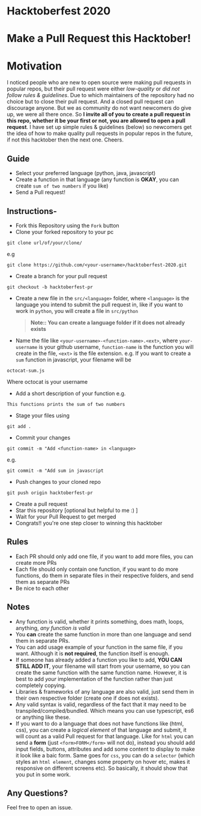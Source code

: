 # Hacktoberfest 2020

# Make a Pull Request this Hacktober!

# Motivation
I noticed people who are new to open source were making pull requests in popular repos, but their pull request were either *low-quality* or *did not follow rules & guidelines*. Due to which maintainers of the repository had no choice but to close their pull request. And a closed pull request can discourage anyone. But we as community do not want newcomers do give up, we were all there once. So **I invite all of you to create a pull request in this repo, whether it be your first or not, you are allowed to open a pull request**. I have set up simple rules & guidelines (below) so newcomers get the idea of how to make quality pull requests in popular repos in the future, if not this hacktober then the next one. Cheers.

## Guide

- Select your preferred language (python, java, javascript)
- Create a function in that language (any function is **OKAY**, you can create `sum of two numbers` if you like)
- Send a Pull request!

## Instructions-

- Fork this Repository using the `Fork` button
- Clone your forked repository to your pc

```shell
git clone url/of/your/clone/
```

e.g

```shell
git clone https://github.com/<your-username>/hacktoberfest-2020.git
```

- Create a branch for your pull request

```shell
git checkout -b hacktoberfest-pr
```

- Create a new file in the `src/<language>` folder, where `<language>` is the language you intend to submit the pull request in, like if you want to work in `python`, you will create a file in `src/python`
  > **Note:: You can create a language folder if it does not already exists**
- Name the file like `<your-username>-<function-name>.<ext>`,
  where `your-username` is your github username, `function-name` is the function you will create in the file, `<ext>` is the file extension.
  e.g. If you want to create a `sum` function in javascript, your filename will be

```
octocat-sum.js
```

Where octocat is your username

- Add a short description of your function e.g.

```
This functions prints the sum of two numbers
```

- Stage your files using

```shell
git add .
```

- Commit your changes

```shell
git commit -m "Add <function-name> in <language>
```

e.g.

```shell
git commit -m "Add sum in javascript
```

- Push changes to your cloned repo

```shell
git push origin hacktoberfest-pr
```

- Create a pull request
- Star this repository [optional but helpful to me :) ]
- Wait for your Pull Request to get merged
- Congrats!! you're one step closer to winning this hacktober

## Rules

- Each PR should only add one file, if you want to add more files, you can create more PRs
- Each file should only contain one function, if you want to do more functions, do them in separate files in their respective folders, and send them as separate PRs
- Be nice to each other

## Notes

- Any function is valid, whether it prints something, does math, loops, anything, _any function is valid_
- You **can** create the same function in more than one language and send them in separate PRs.
- You can add usage example of your function in the same file, if you want. Although it is **not required**, the function itself is enough.
- If someone has already added a function you like to add, **YOU CAN STILL ADD IT**, your filename will start from your username, so you can create the same function with the same function name.
  However, it is best to add _your_ implementation of the function rather than just completely copying.
- Libraries & frameworks of any language are also valid, just send them in their own respective folder (create one if does not exists).
- Any valid syntax is valid, regardless of the fact that it may need to be transpiled/compiled/bundled. Which means you can use typescript, es6 or anything like these.
- If you want to do a language that does not have functions like (html, css), you can create a _logical element_ of that language and submit, it will count as a valid Pull request for that language. Like for `html` you can send a **form** (just `<form>FORM</form>` will not do), instead you should add input fields, buttons, attributes and add some content to display to make it look like a baic form. Same goes for `css`, you can do a `selector` (which styles an `html element`, changes some property on hover etc, makes it responsive on different screens etc). So basically, it should show that you put in some work. 

## Any Questions?

Feel free to open an issue.
